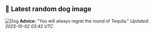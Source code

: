 ## 🐶 Latest random dog image
![Dog](https://images.dog.ceo/breeds/poodle-miniature/n02113712_3155.jpg)
**Advice:** "You will always regret the round of Tequila."
*Updated: 2025-10-02 03:42 UTC*
